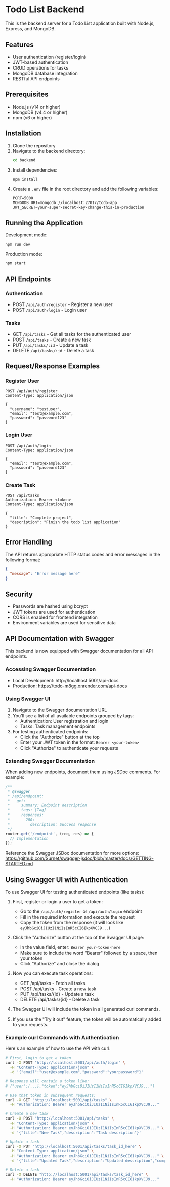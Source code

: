 # Todo List Backend

This is the backend server for a Todo List application built with Node.js, Express, and MongoDB.

## Features

- User authentication (register/login)
- JWT-based authentication
- CRUD operations for tasks
- MongoDB database integration
- RESTful API endpoints

## Prerequisites

- Node.js (v14 or higher)
- MongoDB (v4.4 or higher)
- npm (v6 or higher)

## Installation

1. Clone the repository
2. Navigate to the backend directory:
   ```bash
   cd backend
   ```
3. Install dependencies:
   ```bash
   npm install
   ```
4. Create a `.env` file in the root directory and add the following variables:
   ```
   PORT=5000
   MONGODB_URI=mongodb://localhost:27017/todo-app
   JWT_SECRET=your-super-secret-key-change-this-in-production
   ```

## Running the Application

Development mode:
```bash
npm run dev
```

Production mode:
```bash
npm start
```

## API Endpoints

### Authentication
- POST `/api/auth/register` - Register a new user
- POST `/api/auth/login` - Login user

### Tasks
- GET `/api/tasks` - Get all tasks for the authenticated user
- POST `/api/tasks` - Create a new task
- PUT `/api/tasks/:id` - Update a task
- DELETE `/api/tasks/:id` - Delete a task

## Request/Response Examples

### Register User
```http
POST /api/auth/register
Content-Type: application/json

{
  "username": "testuser",
  "email": "test@example.com",
  "password": "password123"
}
```

### Login User
```http
POST /api/auth/login
Content-Type: application/json

{
  "email": "test@example.com",
  "password": "password123"
}
```

### Create Task
```http
POST /api/tasks
Authorization: Bearer <token>
Content-Type: application/json

{
  "title": "Complete project",
  "description": "Finish the todo list application"
}
```

## Error Handling

The API returns appropriate HTTP status codes and error messages in the following format:
```json
{
  "message": "Error message here"
}
```

## Security

- Passwords are hashed using bcrypt
- JWT tokens are used for authentication
- CORS is enabled for frontend integration
- Environment variables are used for sensitive data

## API Documentation with Swagger

This backend is now equipped with Swagger documentation for all API endpoints.

### Accessing Swagger Documentation

- Local Development: http://localhost:5001/api-docs
- Production: https://todo-m8gg.onrender.com/api-docs

### Using Swagger UI

1. Navigate to the Swagger documentation URL
2. You'll see a list of all available endpoints grouped by tags:
   - Authentication: User registration and login
   - Tasks: Task management endpoints
3. For testing authenticated endpoints:
   - Click the "Authorize" button at the top
   - Enter your JWT token in the format: `Bearer <your-token>`
   - Click "Authorize" to authenticate your requests

### Extending Swagger Documentation

When adding new endpoints, document them using JSDoc comments. For example:

```javascript
/**
 * @swagger
 * /api/endpoint:
 *   get:
 *     summary: Endpoint description
 *     tags: [Tag]
 *     responses:
 *       200:
 *         description: Success response
 */
router.get('/endpoint', (req, res) => {
  // Implementation
});
```

Reference the Swagger JSDoc documentation for more options: https://github.com/Surnet/swagger-jsdoc/blob/master/docs/GETTING-STARTED.md 

## Using Swagger UI with Authentication

To use Swagger UI for testing authenticated endpoints (like tasks):

1. First, register or login a user to get a token:
   - Go to the `/api/auth/register` or `/api/auth/login` endpoint
   - Fill in the required information and execute the request
   - Copy the token from the response (it will look like `eyJhbGciOiJIUzI1NiIsInR5cCI6IkpXVCJ9...`)

2. Click the "Authorize" button at the top of the Swagger UI page:
   - In the value field, enter: `Bearer your-token-here`
   - Make sure to include the word "Bearer" followed by a space, then your token
   - Click "Authorize" and close the dialog

3. Now you can execute task operations:
   - GET /api/tasks - Fetch all tasks
   - POST /api/tasks - Create a new task
   - PUT /api/tasks/{id} - Update a task
   - DELETE /api/tasks/{id} - Delete a task

4. The Swagger UI will include the token in all generated curl commands.

5. If you use the "Try it out" feature, the token will be automatically added to your requests.

### Example curl Commands with Authentication

Here's an example of how to use the API with curl:

```bash
# First, login to get a token
curl -X POST "http://localhost:5001/api/auth/login" \
  -H "Content-Type: application/json" \
  -d '{"email":"user@example.com","password":"yourpassword"}'

# Response will contain a token like:
# {"user":{...},"token":"eyJhbGciOiJIUzI1NiIsInR5cCI6IkpXVCJ9..."}

# Use that token in subsequent requests:
curl -X GET "http://localhost:5001/api/tasks" \
  -H "Authorization: Bearer eyJhbGciOiJIUzI1NiIsInR5cCI6IkpXVCJ9..."

# Create a new task
curl -X POST "http://localhost:5001/api/tasks" \
  -H "Content-Type: application/json" \
  -H "Authorization: Bearer eyJhbGciOiJIUzI1NiIsInR5cCI6IkpXVCJ9..." \
  -d '{"title":"New Task","description":"Task description"}'

# Update a task
curl -X PUT "http://localhost:5001/api/tasks/task_id_here" \
  -H "Content-Type: application/json" \
  -H "Authorization: Bearer eyJhbGciOiJIUzI1NiIsInR5cCI6IkpXVCJ9..." \
  -d '{"title":"Updated Task","description":"Updated description","completed":true}'

# Delete a task
curl -X DELETE "http://localhost:5001/api/tasks/task_id_here" \
  -H "Authorization: Bearer eyJhbGciOiJIUzI1NiIsInR5cCI6IkpXVCJ9..."
``` 